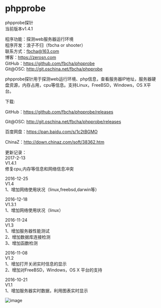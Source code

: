 # phpprobe
phpprobe探针  
当前版本v1.4.1  
  
程序功能：探测web服务器运行环境  
程序开发：浪子不归（fbcha or shooter）  
联系方式：fbcha@163.com  
博客：https://zerosn.com  
GitHub：https://github.com/fbcha/phpprobe  
Git@OSC: http://git.oschina.net/fbcha/phpprobe    
  
phpprobe探针用于探测web运行环境、php信息，查看服务器IP地址，服务器硬盘资源，内存占用，cpu等信息。支持Linux，FreeBSD，Windows，OS X平台。
  
下载:  
  
GitHub：https://github.com/fbcha/phpprobe/releases  
  
Git@OSC: http://git.oschina.net/fbcha/phpprobe/releases  
  
百度网盘：https://pan.baidu.com/s/1c2tBGMO  
  
ChinaZ：http://down.chinaz.com/soft/38362.htm  
  
更新记录：  
2017-2-13  
V1.4.1  
修复cpu,内存等信息和网络信息冲突  
  
2016-12-25  
V1.4  
1、增加网络使用状况（linux,freebsd,darwin等）  
  
2016-12-18  
V1.3.1  
1、增加网络使用状况（linux）  

2016-11-24  
V1.3  
1、增加服务器性能测试  
2、增加数据库连接检测  
3、增加函数检测  
  
2016-11-08  
V1.2  
1、增加打开关闭实时信息的显示  
2、增加对FreeBSD，Windows，OS X 平台的支持  
  
2016-10-21  
V1.1  
1、增加服务器实时数据，利用图表实时显示  
  
   ![image](https://github.com/fbcha/phpprobe/blob/master/screenshot.png)
